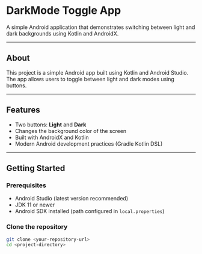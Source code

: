 # DarkMode Toggle App

A simple Android application that demonstrates switching between light and dark backgrounds using Kotlin and AndroidX.

---

## About

This project is a simple Android app built using Kotlin and Android Studio. The app allows users to toggle between light and dark modes using buttons.

---

## Features

- Two buttons: **Light** and **Dark**
- Changes the background color of the screen
- Built with AndroidX and Kotlin
- Modern Android development practices (Gradle Kotlin DSL)

---

## Getting Started

### Prerequisites

- Android Studio (latest version recommended)
- JDK 11 or newer
- Android SDK installed (path configured in `local.properties`)

### Clone the repository

```bash
git clone <your-repository-url>
cd <project-directory>
